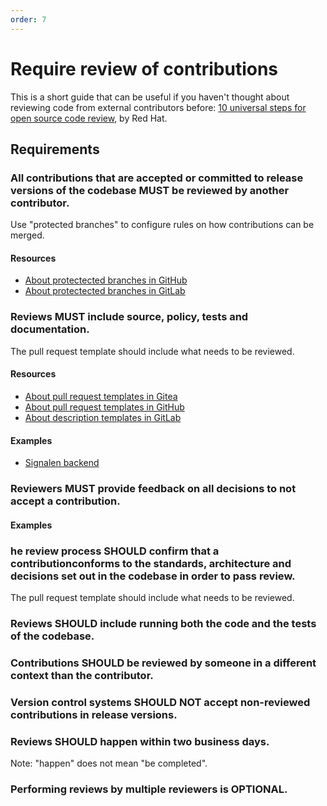 ```yaml
---
order: 7
---
```

# Require review of contributions

<!-- SPDX-License-Identifier: CC0-1.0 -->
<!-- written in 2022 by The Foundation for Public Code <info@publiccode.net> -->

This is a short guide that can be useful if you haven't thought about reviewing code from external contributors before: [10 universal steps for open source code review](https://opensource.com/article/22/10/code-review), by Red Hat.

## Requirements

### All contributions that are accepted or committed to release versions of the codebase MUST be reviewed by another contributor.

Use "protected branches" to configure rules on how contributions can be merged.

#### Resources

* [About protectected branches in GitHub](https://docs.github.com/en/repositories/configuring-branches-and-merges-in-your-repository/defining-the-mergeability-of-pull-requests/about-protected-branches)
* [About protectected branches in GitLab](https://docs.gitlab.com/ee/user/project/protected_branches.html)

### Reviews MUST include source, policy, tests and documentation.

The pull request template should include what needs to be reviewed.

#### Resources

* [About pull request templates in Gitea](https://docs.gitea.io/en-us/issue-pull-request-templates/)
* [About pull request templates in GitHub](https://docs.github.com/en/communities/using-templates-to-encourage-useful-issues-and-pull-requests/creating-a-pull-request-template-for-your-repository)
* [About description templates in GitLab](https://docs.gitlab.com/ee/user/project/description_templates.html)

#### Examples

* [Signalen backend](https://github.com/Signalen/backend/blob/master/.github/pull_request_template.md)

### Reviewers MUST provide feedback on all decisions to not accept a contribution.

#### Examples

### he review process SHOULD confirm that a contributionconforms to the standards, architecture and decisions set out in the codebase in order to pass review.

The pull request template should include what needs to be reviewed.

### Reviews SHOULD include running both the code and the tests of the codebase.

### Contributions SHOULD be reviewed by someone in a different context than the contributor.

### Version control systems SHOULD NOT accept non-reviewed contributions in release versions.

### Reviews SHOULD happen within two business days.

Note: "happen" does not mean "be completed".

### Performing reviews by multiple reviewers is OPTIONAL.
